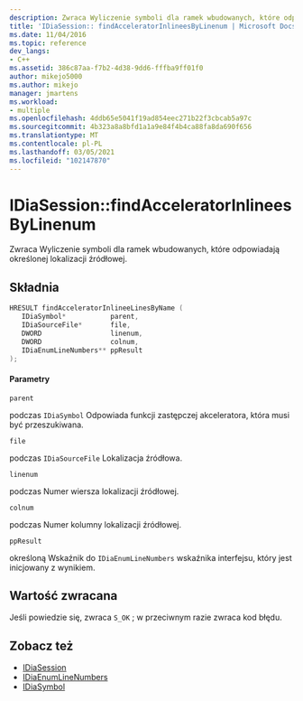 ```yaml
---
description: Zwraca Wyliczenie symboli dla ramek wbudowanych, które odpowiadają określonej lokalizacji źródłowej.
title: 'IDiaSession:: findAcceleratorInlineesByLinenum | Microsoft Docs'
ms.date: 11/04/2016
ms.topic: reference
dev_langs:
- C++
ms.assetid: 386c87aa-f7b2-4d38-9dd6-fffba9ff01f0
author: mikejo5000
ms.author: mikejo
manager: jmartens
ms.workload:
- multiple
ms.openlocfilehash: 4ddb65e5041f19ad854eec271b22f3cbcab5a97c
ms.sourcegitcommit: 4b323a8a8bfd1a1a9e84f4b4ca88fa8da690f656
ms.translationtype: MT
ms.contentlocale: pl-PL
ms.lasthandoff: 03/05/2021
ms.locfileid: "102147870"
---
```

# <a name="idiasessionfindacceleratorinlineesbylinenum"></a>IDiaSession::findAcceleratorInlineesByLinenum
Zwraca Wyliczenie symboli dla ramek wbudowanych, które odpowiadają określonej lokalizacji źródłowej.

## <a name="syntax"></a>Składnia

```C++
HRESULT findAcceleratorInlineeLinesByName ( 
   IDiaSymbol*           parent,
   IDiaSourceFile*       file,
   DWORD                 linenum,
   DWORD                 colnum,
   IDiaEnumLineNumbers** ppResult
);
```

#### <a name="parameters"></a>Parametry
 `parent`

podczas `IDiaSymbol` Odpowiada funkcji zastępczej akceleratora, która musi być przeszukiwana.

 `file`

podczas `IDiaSourceFile` Lokalizacja źródłowa.

 `linenum`

podczas Numer wiersza lokalizacji źródłowej.

 `colnum`

podczas Numer kolumny lokalizacji źródłowej.

 `ppResult`

określoną Wskaźnik do `IDiaEnumLineNumbers` wskaźnika interfejsu, który jest inicjowany z wynikiem.

## <a name="return-value"></a>Wartość zwracana
 Jeśli powiedzie się, zwraca `S_OK` ; w przeciwnym razie zwraca kod błędu.

## <a name="see-also"></a>Zobacz też
- [IDiaSession](../../debugger/debug-interface-access/idiasession.md)
- [IDiaEnumLineNumbers](../../debugger/debug-interface-access/idiaenumlinenumbers.md)
- [IDiaSymbol](../../debugger/debug-interface-access/idiasymbol.md)

